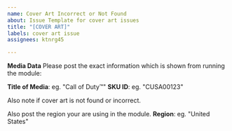 ```yaml
---
name: Cover Art Incorrect or Not Found
about: Issue Template for cover art issues
title: "[COVER ART]"
labels: cover art issue
assignees: ktnrg45

---
```


**Media Data**
Please post the exact information which is shown from running the module:

**Title of Media**: eg. "Call of Duty™"
**SKU ID**: eg. "CUSA00123"

Also note if cover art is not found or incorrect.

Also post the region your are using in the module.
**Region**: eg. "United States"
